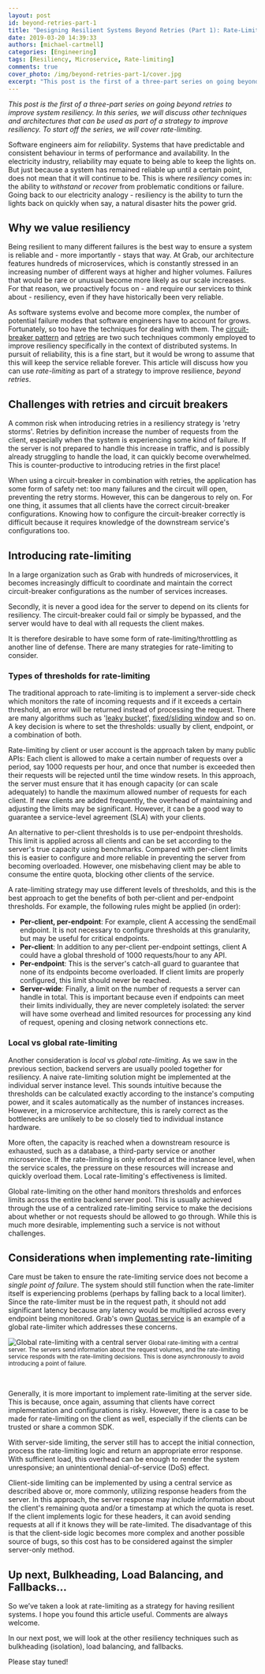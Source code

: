 ```yaml
---
layout: post
id: beyond-retries-part-1
title: "Designing Resilient Systems Beyond Retries (Part 1): Rate-Limiting"
date: 2019-03-20 14:39:33
authors: [michael-cartmell]
categories: [Engineering]
tags: [Resiliency, Microservice, Rate-limiting]
comments: true
cover_photo: /img/beyond-retries-part-1/cover.jpg
excerpt: "This post is the first of a three-part series on going beyond retries to improve system resiliency. In this series, we will discuss other techniques and architectures that can be used as part of a strategy to improve resiliency. To start off the series, we will cover rate-limiting."
---
```


_This post is the first of a three-part series on going beyond retries to improve system resiliency. In this series, we will discuss other techniques and architectures that can be used as part of a strategy to improve resiliency. To start off the series, we will cover rate-limiting._

Software engineers aim for _reliability_. Systems that have predictable and consistent behaviour in terms of performance and availability. In the electricity industry, reliability may equate to being able to keep the lights on. But just because a system has remained reliable up until a certain point, does not mean that it will continue to be. This is where _resiliency_ comes in: the ability to _withstand_ or _recover_ from problematic conditions or failure. Going back to our electricity analogy - resiliency is the ability to turn the lights back on quickly when say, a natural disaster hits the power grid.

## Why we value resiliency

Being resilient to many different failures is the best way to ensure a system is reliable and - more importantly - stays that way. At Grab, our architecture features hundreds of microservices, which is constantly stressed in an increasing number of different ways at higher and higher volumes. Failures that would be rare or unusual become more likely as our scale increases. For that reason, we proactively focus on - and require our services to think about - resiliency, even if they have historically been very reliable.

As software systems evolve and become more complex, the number of potential failure modes that software engineers have to account for grows. Fortunately, so too have the techniques for dealing with them. The [circuit-breaker pattern](https://engineering.grab.com/designing-resilient-systems-part-1) and [retries](https://engineering.grab.com/designing-resilient-systems-part-2) are two such techniques commonly employed to improve resiliency specifically in the context of distributed systems. In pursuit of reliability, this is a fine start, but it would be wrong to assume that this will keep the service reliable forever. This article will discuss how you can use _rate-limiting_ as part of a strategy to improve resilience, _beyond retries_.

## Challenges with retries and circuit breakers

A common risk when introducing retries in a resiliency strategy is 'retry storms'. Retries by definition increase the number of requests from the client, especially when the system is experiencing some kind of failure. If the server is not prepared to handle this increase in traffic, and is possibly already struggling to handle the load, it can quickly become overwhelmed. This is counter-productive to introducing retries in the first place!

When using a circuit-breaker in combination with retries, the application has some form of safety net: too many failures and the circuit will open, preventing the retry storms. However, this can be dangerous to rely on. For one thing, it assumes that all clients have the correct circuit-breaker configurations. Knowing how to configure the circuit-breaker correctly is difficult because it requires knowledge of the downstream service's configurations too.

## Introducing rate-limiting

In a large organization such as Grab with hundreds of microservices, it becomes increasingly difficult to coordinate and maintain the correct circuit-breaker configurations as the number of services increases.

Secondly, it is never a good idea for the server to depend on its clients for resiliency. The circuit-breaker could fail or simply be bypassed, and the server would have to deal with all requests the client makes.

It is therefore desirable to have some form of rate-limiting/throttling as another line of defense. There are many strategies for rate-limiting to consider.

### Types of thresholds for rate-limiting

The traditional approach to rate-limiting is to implement a server-side check which monitors the rate of incoming requests and if it exceeds a certain threshold, an error will be returned instead of processing the request. There are many algorithms such as '[leaky bucket](https://en.wikipedia.org/wiki/Leaky_bucket)', [fixed/sliding window](https://konghq.com/blog/how-to-design-a-scalable-rate-limiting-algorithm/) and so on. A key decision is where to set the thresholds: usually by client, endpoint, or a combination of both.

Rate-limiting by client or user account is the approach taken by many public APIs: Each client is allowed to make a certain number of requests over a period, say 1000 requests per hour, and once that number is exceeded then their requests will be rejected until the time window resets. In this approach, the server must ensure that it has enough capacity (or can scale adequately) to handle the maximum allowed number of requests for each client. If new clients are added frequently, the overhead of maintaining and adjusting the limits may be significant. However, it can be a good way to guarantee a service-level agreement (SLA) with your clients.

An alternative to per-client thresholds is to use per-endpoint thresholds. This limit is applied across all clients and can be set according to the server's true capacity using benchmarks. Compared with per-client limits this is easier to configure and more reliable in preventing the server from becoming overloaded. However, one misbehaving client may be able to consume the entire quota, blocking other clients of the service.

A rate-limiting strategy may use different levels of thresholds, and this is the best approach to get the benefits of both per-client and per-endpoint thresholds. For example, the following rules might be applied (in order):

*   __Per-client, per-endpoint__: For example, client A accessing the sendEmail endpoint. It is not necessary to configure thresholds at this granularity, but may be useful for critical endpoints.
*   __Per-client__: In addition to any per-client per-endpoint settings, client A could have a global threshold of 1000 requests/hour to any API.
*   __Per-endpoint__: This is the server's catch-all guard to guarantee that none of its endpoints become overloaded. If client limits are properly configured, this limit should never be reached.
*   __Server-wide__: Finally, a limit on the number of requests a server can handle in total. This is important because even if endpoints can meet their limits individually, they are never completely isolated: the server will have some overhead and limited resources for processing any kind of request, opening and closing network connections etc.

### Local vs global rate-limiting

Another consideration is _local_ vs _global rate-limiting_. As we saw in the previous section, backend servers are usually pooled together for resiliency. A naive rate-limiting solution might be implemented at the individual server instance level. This sounds intuitive because the thresholds can be calculated exactly according to the instance's computing power, and it scales automatically as the number of instances increases. However, in a microservice architecture, this is rarely correct as the bottlenecks are unlikely to be so closely tied to individual instance hardware.

More often, the capacity is reached when a downstream resource is exhausted, such as a database, a third-party service or another microservice. If the rate-limiting is only enforced at the instance level, when the service scales, the pressure on these resources will increase and quickly overload them. Local rate-limiting's effectiveness is limited.

Global rate-limiting on the other hand monitors thresholds and enforces limits across the entire backend server pool. This is usually achieved through the use of a centralized rate-limiting service to make the decisions about whether or not requests should be allowed to go through. While this is much more desirable, implementing such a service is not without challenges.

## Considerations when implementing rate-limiting

Care must be taken to ensure the rate-limiting service does not become a _single point of failure_. The system should still function when the rate-limiter itself is experiencing problems (perhaps by falling back to a local limiter). Since the rate-limiter must be in the request path, it should not add significant latency because any latency would be multiplied across every endpoint being monitored. Grab's own [Quotas service](https://engineering.grab.com/quotas-service) is an example of a global rate-limiter which addresses these concerns.

<div class="post-image-section">
  <img alt="Global rate-limiting with a central server" src="/img/beyond-retries-part-1/image1.png">
  <small class="post-image-caption">Global rate-limiting with a central server. The servers send information about the request volumes, and the rate-limiting service responds with the rate-limiting decisions. This is done asynchronously to avoid introducing a point of failure.</small>
</div>

<p>&nbsp;</p>

Generally, it is more important to implement rate-limiting at the server side. This is because, once again, assuming that clients have correct implementation and configurations is risky. However, there is a case to be made for rate-limiting on the client as well, especially if the clients can be trusted or share a common SDK.

With server-side limiting, the server still has to accept the initial connection, process the rate-limiting logic and return an appropriate error response. With sufficient load, this overhead can be enough to render the system unresponsive; an unintentional denial-of-service (DoS) effect.

Client-side limiting can be implemented by using a central service as described above or, more commonly, utilizing response headers from the server. In this approach, the server response may include information about the client's remaining quota and/or a timestamp at which the quota is reset. If the client implements logic for these headers, it can avoid sending requests at all if it knows they will be rate-limited. The disadvantage of this is that the client-side logic becomes more complex and another possible source of bugs, so this cost has to be considered against the simpler server-only method.

## Up next, Bulkheading, Load Balancing, and Fallbacks...

So we’ve taken a look at rate-limiting as a strategy for having resilient systems. I hope you found this article useful. Comments are always welcome.

In our next post, we will look at the other resiliency techniques such as bulkheading (isolation), load balancing, and fallbacks.

Please stay tuned!
